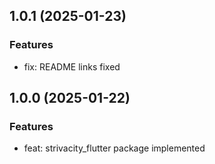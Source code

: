## 1.0.1 (2025-01-23)

### Features

- fix: README links fixed

## 1.0.0 (2025-01-22)

### Features

- feat: strivacity_flutter package implemented
